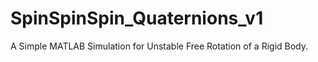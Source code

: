 # SpinSpinSpin_Quaternions_v1
A Simple MATLAB Simulation for Unstable Free Rotation of a Rigid Body.
